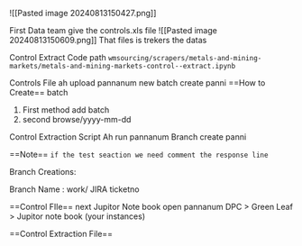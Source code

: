 ![[Pasted image 20240813150427.png]]

First Data team give the controls.xls file
![[Pasted image 20240813150609.png]]
That files is trekers the datas

Control Extract Code
path `wmsourcing/scrapers/metals-and-mining-markets/metals-and-mining-markets-control--extract.ipynb`

Controls File ah upload pannanum new batch create panni 
==How to Create== batch
1. First method add batch
2. second browse/yyyy-mm-dd

Control Extraction Script Ah run pannanum Branch create panni 

==Note==
`if the test seaction we need comment the response line`

Branch Creations:

Branch Name : work/ JIRA ticketno

==Control FIle==
next Jupitor Note book open pannanum
DPC > Green Leaf > Jupitor note book (your instances)

==Control Extraction File==

